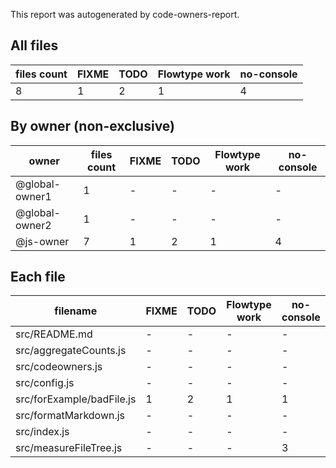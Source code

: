 This report was autogenerated by code-owners-report.

## All files

| files count | FIXME | TODO | Flowtype work | no-console |
| ----------- | ----- | ---- | ------------- | ---------- |
| 8           | 1     | 2    | 1             | 4          |

## By owner (non-exclusive)

| owner          | files count | FIXME | TODO | Flowtype work | no-console |
| -------------- | ----------- | ----- | ---- | ------------- | ---------- |
| @global-owner1 | 1           | -     | -    | -             | -          |
| @global-owner2 | 1           | -     | -    | -             | -          |
| @js-owner      | 7           | 1     | 2    | 1             | 4          |

## Each file

| filename                  | FIXME | TODO | Flowtype work | no-console |
| ------------------------- | ----- | ---- | ------------- | ---------- |
| src/README.md             | -     | -    | -             | -          |
| src/aggregateCounts.js    | -     | -    | -             | -          |
| src/codeowners.js         | -     | -    | -             | -          |
| src/config.js             | -     | -    | -             | -          |
| src/forExample/badFile.js | 1     | 2    | 1             | 1          |
| src/formatMarkdown.js     | -     | -    | -             | -          |
| src/index.js              | -     | -    | -             | -          |
| src/measureFileTree.js    | -     | -    | -             | 3          |


